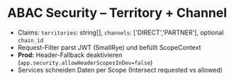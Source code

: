 # ABAC Security – Territory + Channel
- Claims: `territories`: string[], `channels`: ['DIRECT','PARTNER'], optional `chain_id`
- Request-Filter parst JWT (SmallRye) und befüllt ScopeContext
- **Prod:** Header-Fallback deaktivieren (`app.security.allowHeaderScopesInDev=false`)
- Services schneiden Daten per Scope (Intersect requested vs allowed)
